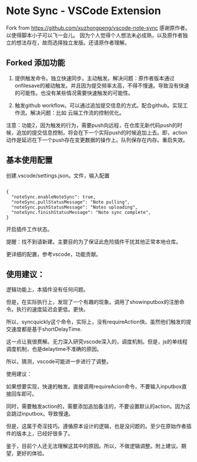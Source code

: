 # Note Sync - VSCode Extension
Fork from https://github.com/xuzhongpeng/vscode-note-sync
感谢原作者。以使得脚本小子可以飞一会儿。
因为个人觉得个人想法未必成熟，以及原作者独立的想法存在，故而选择独立发版。还请原作者理解。

## Forked 添加功能

1. 提供触发命令。独立快速同步。主动触发。解决问题：原作者版本通过onfilesave的被动触发。并且因为提交频率太高，不得不慢速。导致没有快速的可能性。也没有某些情况需要快速触发的可能性。

2. 触发github workflow。可以通过追加提交信息的方式。配合github。实现工作流。解决问题：比如 云端工作流的控制优化。

  注意：功能2，因为触发的行为，需要push向远程，在仓库无新代码push的时候，追加的提交信息控制，将会在下一个实际push的时候追加上去。即，action动作是延迟在下一个push存在变更数据的操作上。队列保存在内存。重启失效。

## 基本使用配置

创建.vscode/settings.json。文件，输入配置

```

{
  "noteSync.enableNoteSync": true,
  "noteSync.pullStatusMessage": "Note pulling",
  "noteSync.pushStatusMessage": "Notes uploading",
  "noteSync.finishStatusMessage": "Note sync complete",
}

```

开启插件工作状态。

提醒：找不到请新建。主要目的为了保证此危险插件干扰其他正常本地仓库。

更详细的配置，参考vscode，功能贡献。

## 使用建议：
逻辑功能上，本插件没有任何问题。

但是，在实际执行上，发现了一个有趣的现象。调用了showinputbox的注册命令。执行的速度延迟会更低。更快。

所以，syncquickly这个命令，实际上，没有requireAction快。虽然他们触发的提交速度都是基于shortDelayTime.

这一点让我很费解。无力深入研究vscode深入的，调度机制。但是，js的单线程调度机制，也是delaytime不准确的原因。

所以，猜测，vscode可能进一步进行了调整。

使用建议：

如果想要实现，快速的触发。直接调用requireAcion命令，不要输入inputbox直接回车即可。

同时，需要触发action的，需要添加追加备注的，不要设置默认的action。因为这会跳过inputbox。导致慢速。

但是，这属于奇淫技巧。遵循原本设计的逻辑，也是没问题的。至少在原始作者插件的版本上，已经好很多了。

鉴于，目前个人还无法理解这其中的原因。所以，不做逻辑调整。附上建议。期望，更好的体验。